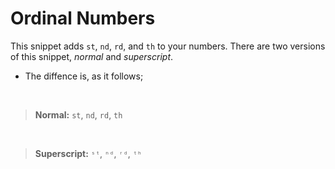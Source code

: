 # Ordinal Numbers

This snippet adds `st`, `nd`, `rd`, and `th` to your numbers. There are two versions of this snippet, *normal* and *superscript*.

* The diffence is, as it follows;

<br> 

> **Normal:**
> `st`, `nd`, `rd`, `th`

<br>

> **Superscript:**
> `ˢᵗ`, `ⁿᵈ`, `ʳᵈ`, `ᵗʰ`
